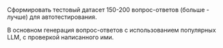 Сформировать тестовый датасет 150-200 вопрос-ответов (больше - лучше) для автотестирования.

В основном генерация вопрос-ответов с использованием популярных LLM, с проверкой написанного ими.

